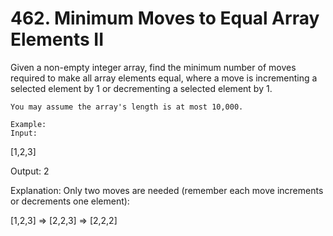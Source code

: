 # 462. Minimum Moves to Equal Array Elements II

Given a non-empty integer array, find the minimum number of moves required to make all
        array elements equal, where a move is incrementing a selected element by 1 or decrementing a
        selected element by 1.

    You may assume the array's length is at most 10,000.

    Example:
    Input:
[1,2,3]

Output:
2

Explanation:
Only two moves are needed (remember each move increments or decrements one element):

[1,2,3]  =>  [2,2,3]  =>  [2,2,2]